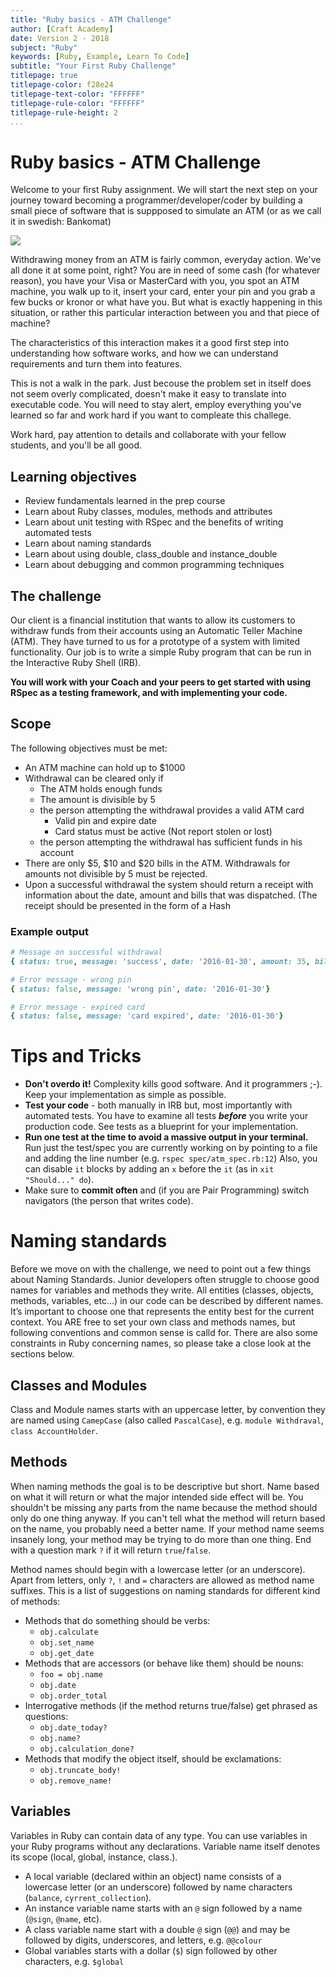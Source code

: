 ```yaml
---
title: "Ruby basics - ATM Challenge"
author: [Craft Academy]
date: Version 2 - 2018
subject: "Ruby"
keywords: [Ruby, Example, Learn To Code]
subtitle: "Your First Ruby Challenge"
titlepage: true
titlepage-color: f28e24
titlepage-text-color: "FFFFFF"
titlepage-rule-color: "FFFFFF"
titlepage-rule-height: 2
...
```


# Ruby basics - ATM Challenge

Welcome to your first Ruby assignment. We will start the next step on your journey toward becoming a programmer/developer/coder by building a small piece of software that is suppposed to simulate an ATM (or as we call it in swedish: Bankomat)



![](http://alkredit.az/resources/content_img/logos/bankomat.png)

Withdrawing money from an ATM is fairly common, everyday action. We've all done it at some point, right? You are in need of some cash (for whatever reason), you have your Visa or MasterCard with you, you spot an ATM machine, you walk up to it, insert your card, enter your pin and you grab a few bucks or kronor or what have you. But what is exactly happening in this situation, or rather this particular interaction between you and that piece of machine? 


The characteristics of this interaction makes it a good first step into understanding how software works, and how we can understand requirements and turn them into features.

This is not a walk in the park. Just becouse the problem set in itself does not seem overly complicated, doesn't make it easy to translate into executable code. You will need to stay alert, employ everything you've learned so far and work hard if you want to compleate this challege. 

Work hard, pay attention to details and collaborate with your fellow students, and you'll be all good. 


## Learning objectives

- Review fundamentals learned in the prep course
- Learn about Ruby classes, modules, methods and attributes
- Learn about unit testing with RSpec and the benefits of writing automated tests
- Learn about naming standards
- Learn about using double, class_double and instance_double
- Learn about debugging and common programming techniques

## The challenge

Our client is a financial institution that wants to allow its customers to withdraw funds from their accounts using an Automatic Teller Machine (ATM). They have turned to us for a prototype of a system with limited functionality. Our job is to write a simple Ruby program that can be run in the Interactive Ruby Shell (IRB).

**You will work with your Coach and your peers to get started with using RSpec as a testing framework, and with implementing your code.**



## Scope
The following objectives must be met:

- An ATM machine can hold up to $1000
- Withdrawal can be cleared only if 
    - The ATM holds enough funds
    - The amount is divisible by 5
    - the person attempting the withdrawal provides a valid ATM card
        - Valid pin and expire date
        - Card status must be active (Not report stolen or lost)
    - the person attempting the withdrawal has sufficient funds in his account
- There are only $5, $10 and $20 bills in the ATM. Withdrawals for amounts not divisible by 5 must be rejected.
- Upon a successful withdrawal the system should return a receipt with information about the date, amount and bills that was dispatched. (The receipt should be presented in the form of a Hash

### Example output
```ruby
# Message on successful withdrawal
{ status: true, message: 'success', date: '2016-01-30', amount: 35, bills: [20,10,5]}

# Error message - wrong pin
{ status: false, message: 'wrong pin', date: '2016-01-30'}

# Error message - expired card
{ status: false, message: 'card expired', date: '2016-01-30'}
```

# Tips and Tricks

- **Don't overdo it!** Complexity kills good software. And it programmers ;-).  Keep your implementation as simple as possible.
- **Test your code** - both manually in IRB but, most importantly with automated tests. You have to examine all tests **_before_** you write your production code. See tests as a blueprint for your implementation.
- **Run one test at the time to avoid a massive output in your terminal.** Run just the test/spec you are currently working on by pointing to a file and adding the line number (e.g. `rspec spec/atm_spec.rb:12`) Also, you can disable `it` blocks by adding an `x` before the `it` (as in `xit "Should..." do`). 
- Make sure to **commit often** and (if you are Pair Programming) switch navigators (the person that writes code).

# Naming standards

Before we move on with the challenge, we need to point out a few things about Naming Standards. Junior developers often struggle to choose good names for variables and methods they write. All entities (classes, objects, methods, variables, etc...) in our code can be described by different names. It’s important to choose one that represents the entity best for the current context. You ARE free to set your own class and methods names, but following conventions and common sense is calld for. There are also some constraints in Ruby concerning names, so please take a close look at the sections below.  

## Classes and Modules

Class and Module names starts with an uppercase letter, by convention they are named using `CamepCase` (also called `PascalCase`), e.g. `module Withdraval`, `class AccountHolder`.

## Methods

When naming methods the goal is to be descriptive but short. Name based on what it will return or what the major intended side effect will be. You shouldn't be missing any parts from the name because the method should only do one thing anyway. If you can't tell what the method will return based on the name, you probably need a better name. If your method name seems insanely long, your method may be trying to do more than one thing. End with a question mark `?` if it will return `true`/`false`.


Method names should begin with a lowercase letter (or an underscore). Apart from letters, only `?`, `!` and `=` characters are allowed as method name suffixes. This is a list of suggestions on naming standards for different kind of methods:

- Methods that do something should be verbs:
  - `obj.calculate`
  - `obj.set_name`
  - `obj.get_date`
- Methods that are accessors (or behave like them) should be nouns:
  - `foo = obj.name`
  - `obj.date`
  - `obj.order_total`
- Interrogative methods (if the
method returns true/false) get phrased as questions:
  - `obj.date_today?`
  - `obj.name?`
  - `obj.calculation_done?`
- Methods that modify the object itself, should be
exclamations:
  - `obj.truncate_body!`
  - `obj.remove_name!`

## Variables

Variables in Ruby can contain data of any type. You can use variables in your Ruby programs without any declarations. Variable name itself denotes its scope (local, global, instance, class.).

- A local variable (declared within an object) name consists of a lowercase letter (or an underscore) followed by name characters (`balance`, `cyrrent_collection`).
- An instance variable name starts with an `@` sign followed by a name (`@sign`, `@name`, etc).
- A class variable name start with a double `@` sign (`@@`) and may be followed by digits, underscores, and letters, e.g. `@@colour`
- Global variables starts with a dollar (`$`) sign followed by other characters, e.g. `$global`


